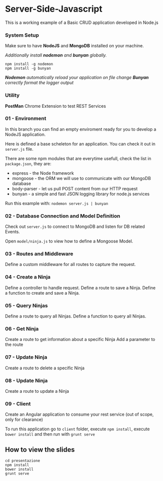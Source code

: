 # Server-Side-Javascript

This is a working example of a Basic CRUD application developed in Node.js

### System Setup

Make sure to have **NodeJS** and **MongoDB** installed on your machine.

_Additionally install **nodemon** and **bunyan** globally._

```
npm install -g nodemon
npm install -g bunyan
```

_**Nodemon** automatically reload your application on file change_
_**Bunyan** correctly format the logger output_

### Utility

**PostMan** Chrome Extension to test REST Services

### 01 - Environment

In this branch you can find an empty enviroment ready for you to develop a NodeJS application.

Here is defined a base scheleton for an application.
You can check it out in `server.js` file.

There are some npm modules that are everytime usefull, check the list in `package.json`, they are:

- express - the Node framework
- mongoose - the ORM we will use to communicate with our MongoDB database
- body-parser - let us pull POST content from our HTTP request
- bunyan - a simple and fast JSON logging library for node.js services

Run this example with: `nodemon server.js | bunyan`

### 02 - Database Connection and Model Definition

Check out `server.js` to connect to MongoDB and listen for DB related Events.

Open `model/ninja.js` to view how to define a Mongoose Model.

### 03 - Routes and Middleware

Define a custom middleware for all routes to capture the request.

### 04 - Create a Ninja

Define a controller to handle request.
Define a route to save a Ninja.
Define a function to create and save a Ninja.

### 05 - Query Ninjas

Define a route to query all Ninjas.
Define a function to query all Ninjas.

### 06 - Get Ninja

Create a route to get information about a specific Ninja
Add a parameter to the route

### 07 - Update Ninja

Create a route to delete a specific Ninja

### 08 - Update Ninja

Create a route to update a Ninja

### 09 - Client

Create an Angular application to consume your rest service (out of scope, only for clearance)

To run this application go to `client` folder, execute `npm install`, execute `bower install` and then run with `grunt serve`

## How to view the slides

`cd presentazione`<br>
`npm install`<br>
`bower install`<br>
`grunt serve`
